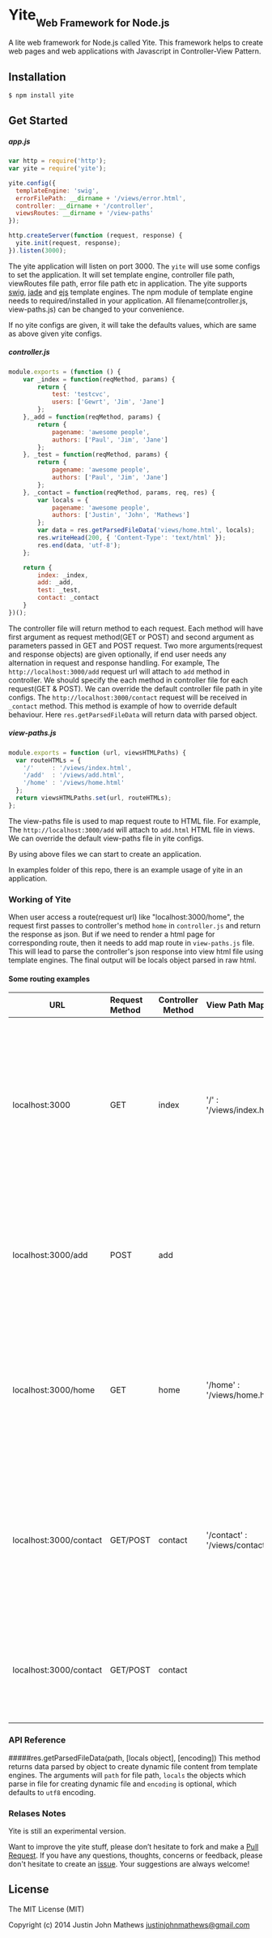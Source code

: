 Yite<sub><sub>Web Framework for Node.js</sub></sub>
=====


A lite web framework for Node.js called Yite. This framework helps to create web pages and web applications with Javascript in Controller-View Pattern.

## Installation

```bash
$ npm install yite
```

## Get Started

#####  app.js
```javascript
var http = require('http');
var yite = require('yite');

yite.config({
  templateEngine: 'swig',
  errorFilePath: __dirname + '/views/error.html',
  controller: __dirname + '/controller',
  viewsRoutes: __dirname + '/view-paths'
});

http.createServer(function (request, response) {
  yite.init(request, response);
}).listen(3000);
```

The yite application will listen on port 3000.
The `yite` will use some configs to set the application. It will set template engine, controller file path, viewRoutes file path, error file path etc in application. The yite supports [swig](http://paularmstrong.github.io/swig), [jade](http://jade-lang.com/) and [ejs](http://embeddedjs.com/) template engines. The npm module of template engine needs to required/installed in your application.
All filename(controller.js, view-paths.js) can be changed to your convenience.

If no yite configs are given, it will take the defaults values, which are same as above given yite configs. 

##### controller.js
```javascript
module.exports = (function () {
    var _index = function(reqMethod, params) {
        return {
            test: 'testcvc',
            users: ['Gewrt', 'Jim', 'Jane']
        };
    },_add = function(reqMethod, params) {
        return {
            pagename: 'awesome people',
            authors: ['Paul', 'Jim', 'Jane']
        };
    }, _test = function(reqMethod, params) {
        return {
            pagename: 'awesome people',
            authors: ['Paul', 'Jim', 'Jane']
        };
    }, _contact = function(reqMethod, params, req, res) {
        var locals = {
            pagename: 'awesome people',
            authors: ['Justin', 'John', 'Mathews']
        };
        var data = res.getParsedFileData('views/home.html', locals);
        res.writeHead(200, { 'Content-Type': 'text/html' });
        res.end(data, 'utf-8');
    };

    return {
        index: _index,
        add: _add,
        test: _test,
        contact: _contact
    }
})();
```
The controller file will return method to each request. Each method will have first argument as request method(GET or POST) and second argument as parameters passed in GET and POST request. Two more arguments(request and response objects) are given optionally, if end user needs any alternation in request and response handling.
For example, The `http://localhost:3000/add` request url will attach to `add` method in controller. We should specify the each method in controller file for each request(GET & POST).
We can override the default controller file path in yite configs.
The `http://localhost:3000/contact` request will be received in `_contact` method. This method is example of how to override default behaviour. Here `res.getParsedFileData` will return data with parsed object.

##### view-paths.js
```javascript
module.exports = function (url, viewsHTMLPaths) {
  var routeHTMLs = {
    '/'     : '/views/index.html',
    '/add'  : '/views/add.html',
    '/home' : '/views/home.html'
  };
  return viewsHTMLPaths.set(url, routeHTMLs);
};
```
The view-paths file is used to map request route to HTML file.
For example, The `http://localhost:3000/add` will attach to `add.html` HTML file in views.
We can override the default view-paths file in yite configs.

By using above files we can start to create an application.

In examples folder of this repo, there is an example usage of yite in an application.

### Working of Yite

When user access a route(request url) like "localhost:3000/home", the request first passes to controller's method `home` in `controller.js` and return the response as json. But if we need to render a html page for corresponding route, then it needs to add map route in `view-paths.js` file. This will lead to parse the controller's json response into view html file using template engines. The final output will be locals object parsed in raw html.

#### Some routing examples

| URL                    | Request Method  | Controller Method | View Path Map                     | Explanation                                                                                                                                                                                                                                                          |
|------------------------|:----------------|-------------------|:----------------------------------|:--------------------------------------------------------------------------------------------------------------------------------------------------------------------------------------------------------------------------------------------------------------------:|
| localhost:3000         | GET             |             index |'/'     : '/views/index.html'     | The route will check controller have method called `index`. The response is raw html which will be rendered with parsing json object from method |
| localhost:3000/add     | POST            |               add |                                   | The route will check controller have method called `add`. It will return response as json object as no view mapping is given. |
| localhost:3000/home    | GET             |              home |'/home' : '/views/home.html'      | The route will check controller have method called `home`. The view html will be rendered with parsing json object from method . |
| localhost:3000/contact | GET/POST        |           contact |'/contact' : '/views/contact.html'   | The route will check controller have method called `contact`. The view html will be rendered with parsing json object from method .  |
| localhost:3000/contact | GET/POST        |           contact |                                   | The route will check controller have method called `contact`. It will return response as json object.  |

### API Reference

#####res.getParsedFileData(path, [locals object], [encoding])
This method returns data parsed by object to create dynamic file content from template engines. The arguments will `path`
for file path, `locals` the objects which parse in file for creating dynamic file and `encoding` is optional, which defaults
to `utf8` encoding.

### Relases Notes
Yite is still an experimental version.

Want to improve the yite stuff, please don’t hesitate to fork and make a [Pull Request](https://github.com/justin-john/yite/pulls). If you have any questions, thoughts, concerns or feedback, please don't hesitate to create an [issue](https://github.com/justin-john/yite/issues).
Your suggestions are always welcome!

## License

The MIT License (MIT)

Copyright (c) 2014 Justin John Mathews <justinjohnmathews@gmail.com>
